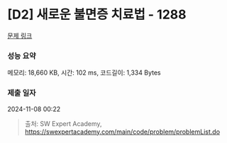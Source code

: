 # [D2] 새로운 불면증 치료법 - 1288 

[문제 링크](https://swexpertacademy.com/main/code/problem/problemDetail.do?contestProbId=AV18_yw6I9MCFAZN) 

### 성능 요약

메모리: 18,660 KB, 시간: 102 ms, 코드길이: 1,334 Bytes

### 제출 일자

2024-11-08 00:22



> 출처: SW Expert Academy, https://swexpertacademy.com/main/code/problem/problemList.do